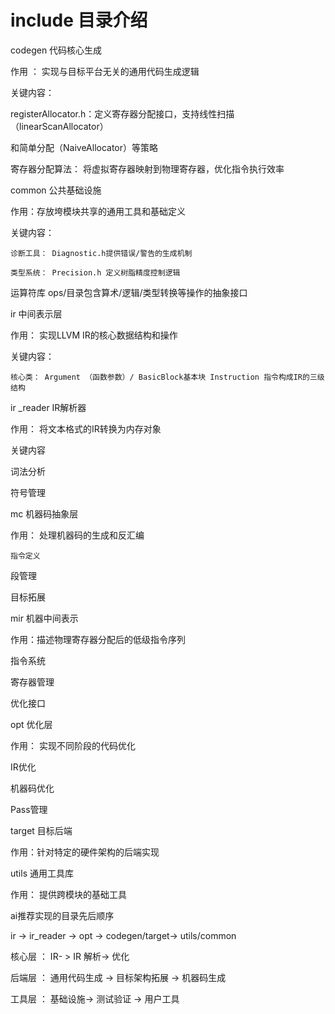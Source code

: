 # include 目录介绍

codegen 代码核心生成

作用 ： 实现与目标平台无关的通用代码生成逻辑

关键内容：

registerAllocator.h：定义寄存器分配接口，支持线性扫描（linearScanAllocator）

和简单分配（NaiveAllocator）等策略

寄存器分配算法： 将虚拟寄存器映射到物理寄存器，优化指令执行效率


common  公共基础设施

作用：存放垮模块共享的通用工具和基础定义

关键内容：

    诊断工具： Diagnostic.h提供错误/警告的生成机制

    类型系统： Precision.h 定义树脂精度控制逻辑

   运算符库 ops/目录包含算术/逻辑/类型转换等操作的抽象接口


ir  中间表示层

作用： 实现LLVM IR的核心数据结构和操作

关键内容：

    核心类： Argument （函数参数）/ BasicBlock基本块 Instruction 指令构成IR的三级结构


ir _reader  IR解析器

作用： 将文本格式的IR转换为内存对象

关键内容

 词法分析 

符号管理


mc   机器码抽象层

作用： 处理机器码的生成和反汇编

    指令定义

段管理

  目标拓展


mir   机器中间表示

作用：描述物理寄存器分配后的低级指令序列

指令系统

寄存器管理

优化接口


opt   优化层

作用： 实现不同阶段的代码优化

IR优化

机器码优化

Pass管理


target 目标后端

作用：针对特定的硬件架构的后端实现


utils 通用工具库

作用： 提供跨模块的基础工具


ai推荐实现的目录先后顺序

ir -> ir_reader -> opt -> codegen/target-> utils/common

 核心层 ： IR- > IR 解析-> 优化

后端层 ： 通用代码生成 -> 目标架构拓展 -> 机器码生成

工具层 ： 基础设施->  测试验证 -> 用户工具
